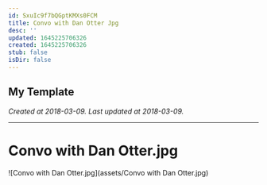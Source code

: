```yaml
---
id: SxuIc9f7bQGptKMXs0FCM
title: Convo with Dan Otter Jpg
desc: ''
updated: 1645225706326
created: 1645225706326
stub: false
isDir: false
---
```

My Template
---

_Created at 2018-03-09._
_Last updated at 2018-03-09._




---

# Convo with Dan Otter.jpg


![Convo with Dan Otter.jpg](assets/Convo with Dan Otter.jpg)


